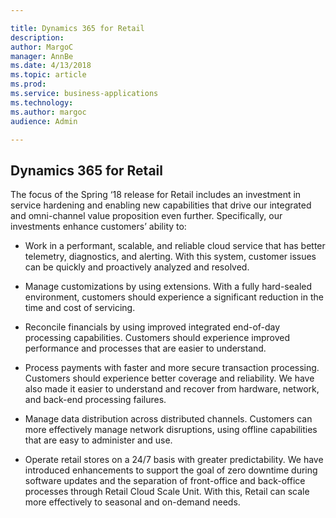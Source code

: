 ```yaml
---

title: Dynamics 365 for Retail
description: 
author: MargoC
manager: AnnBe
ms.date: 4/13/2018
ms.topic: article
ms.prod: 
ms.service: business-applications
ms.technology: 
ms.author: margoc
audience: Admin

---
```

Dynamics 365 for Retail
-----------------------



The focus of the Spring ‘18 release for Retail includes an investment in service
hardening and enabling new capabilities that drive our integrated and
omni-channel value proposition even further. Specifically, our investments
enhance customers’ ability to:

-   Work in a performant, scalable, and reliable cloud service that has better
    telemetry, diagnostics, and alerting. With this system, customer issues can
    be quickly and proactively analyzed and resolved.

-   Manage customizations by using extensions. With a fully hard-sealed
    environment, customers should experience a significant reduction in the time
    and cost of servicing.

-   Reconcile financials by using improved integrated end-of-day processing
    capabilities. Customers should experience improved performance and processes
    that are easier to understand.

-   Process payments with faster and more secure transaction processing.
    Customers should experience better coverage and reliability. We have also
    made it easier to understand and recover from hardware, network, and
    back-end processing failures.

-   Manage data distribution across distributed channels. Customers can more
    effectively manage network disruptions, using offline capabilities that are
    easy to administer and use.

-   Operate retail stores on a 24/7 basis with greater predictability. We have
    introduced enhancements to support the goal of zero downtime during software
    updates and the separation of front-office and back-office processes through
    Retail Cloud Scale Unit. With this, Retail can scale more effectively to
    seasonal and on-demand needs.
